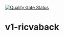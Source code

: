 [![Quality Gate Status](https://sonarcloud.io/api/project_badges/measure?project=vincentferie_v1-ricvaback&metric=alert_status)](https://sonarcloud.io/summary/new_code?id=vincentferie_v1-ricvaback)
# v1-ricvaback
